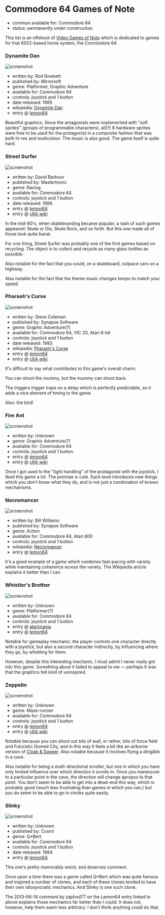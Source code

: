 Commodore 64 Games of Note
==========================

*   common available for: Commodore 64
*   status: permanently under construction

This list is an offshoot of [Video Games of Note](article/Video%20Games%20of%20Note.md)
which is dedicated to games for that 6502-based home system, the Commodore 64.

### Dynamite Dan

![screenshot](http://www.lemon64.com/games/screenshots/full/d/dynamite_dan_01.gif)

*   written by: Rod Bowkett
*   published by: Mirrorsoft
*   genre: Platformer, Graphic Adventure
*   available for: Commodore 64
*   controls: joystick and 1 button
*   date released: 1985
*   wikipedia: [Dynamite Dan](https://en.wikipedia.org/wiki/Dynamite_Dan)
*   entry @ [lemon64](http://www.lemon64.com/?game_id=802)

Beautiful graphics.  Since the antagonists were implemented with "soft sprites"
(groups of programmable characters), all(?) 8 hardware sprites were free to
be used for the protagonist in a composite fashion that was both hi-res and
multicolour.  The music is also good.  The game itself is quite hard.

### Street Surfer

![screenshot](http://www.lemon64.com/games/screenshots/full/s/street_surfer_03.gif)

*   written by: David Barbour
*   published by: Mastertronic
*   genre: Racing
*   available for: Commodore 64
*   controls: joystick and 1 button
*   date released: 1986
*   entry @ [lemon64](http://www.lemon64.com/?game_id=2505)
*   entry @ [c64-wiki](https://www.c64-wiki.com/wiki/Street_Surfer)

In the mid-80's, when skateboarding became popular, a rash of such games
appeared: Skate or Die, Skate Rock, and so forth.  But this one made all
of those look quite banal.

For one thing, Street Surfer was probably one of the first games based on
recycling.  The object is to collect and recycle as many glass bottles as
possible.

Also notable for the fact that you could, on a skateboard, outpace cars on a
highway.

Also notable for the fact that the theme music changes tempo to match your
speed.

### Pharaoh's Curse

![screenshot](http://www.lemon64.com/games/screenshots/full/p/pharaohs_curse_05.gif)

*   written by: Steve Coleman
*   published by: Synapse Software
*   genre: Graphic Adventure(?)
*   available for: Commodore 64, VIC 20, Atari 8-bit
*   controls: joystick and 1 button
*   date released: 1983
*   wikipedia: [Pharaoh's Curse](https://en.wikipedia.org/wiki/Pharaoh%27s_Curse_(video_game))
*   entry @ [lemon64](http://www.lemon64.com/?game_id=1923)
*   entry @ [c64-wiki](https://www.c64-wiki.com/wiki/Pharaoh%27s_Curse)

It's difficult to say what contributes to this game's overall charm.

You can shoot the mummy, but the mummy can shoot back.

The triggers trigger traps on a delay which is perfectly predictable, so it
adds a nice element of timing to the game.

Also: the bird!

### Fire Ant

![screenshot](https://www.c64-wiki.com/images/1/18/FireantLevel1.png)

*   written by: Unknown
*   genre: Graphic Adventure(?)
*   available for: Commodore 64
*   controls: joystick and 1 button
*   entry @ [lemon64](http://www.lemon64.com/?game_id=916)
*   entry @ [c64-wiki](https://www.c64-wiki.com/wiki/Fire_Ant)

Once I got used to the "tight handling" of the protagonist with the joystick,
I liked this game a lot.  The premise is cute.  Each level introduces new
things which you don't know what they do, and is not just a combination of
known mechanisms.

### Necromancer

![screenshot](https://upload.wikimedia.org/wikipedia/en/3/3f/Necromancer_screen_snap.png)

*   written by: Bill Williams
*   published by: Synapse Software
*   genre: Action
*   available for: Commodore 64, Atari 800
*   controls: joystick and 1 button
*   wikipedia: [Necromancer](https://en.wikipedia.org/wiki/Necromancer_(video_game))
*   entry @ [lemon64](http://www.lemon64.com/?game_id=2846)

It's a good example of a game which combines fast-pacing with variety
while maintaining coherence across the variety.  The Wikipedia article
explains it better than I can.

### Whistler's Brother

![screenshot](http://www.lemon64.com/games/screenshots/full/w/whistlers_brother_02.gif)

*   written by: Unknown
*   genre: Platformer(?)
*   available for: Commodore 64
*   controls: joystick and 1 button
*   entry @ [atarimania](http://www.atarimania.com/game-atari-400-800-xl-xe-whistler-s-brother_5760.html)
*   entry @ [lemon64](http://www.lemon64.com/?game_id=2846)

Notable for gameplay mechanic: the player controls one character directly
with a joystick, but also a second character indirectly, by influencing
where they go, by whistling for them.

However, despite this interesting mechanic, I must admit I never really
got into this game.  Something about it failed to appeal to me — perhaps
it was that the graphics felt kind of uninspired.

### Zeppelin

![screenshot](http://www.lemon64.com/games/screenshots/full/z/zeppelin_02.gif)

*   written by: Unknown
*   genre: Maze-runner
*   available for: Commodore 64
*   controls: joystick and 1 button
*   entry @ [lemon64](http://www.lemon64.com/?game_id=2940)
*   entry @ [c64-wiki](https://www.c64-wiki.com/wiki/Zeppelin)

Notable because you can shoot out bits of wall, or rather, bits of force field
and Futuristic Domed City, and in this way it feels a bit like an airborne
version of [Cloak & Dagger][].  Also notable because it involves flying a
dirigible in a cave.

Also notable for being a multi-directional scroller, but one in which you have
only limited influence over which direction it scrolls in.  Once you maneouver
to a particular point in the cave, the direction will change apropos to that
point.  You don't seem to be able to get into a dead-end this way, which is
probably good (much less frustrating than games in which you can,) but you
do seem to be able to go in circles quite easily.

[Cloak & Dagger]: Recollected%20Games.md#cloak-%26-dagger

### Slinky

![screenshot](http://www.lemon64.com/games/screenshots/full/s/slinky_02.gif)

*   written by: Unknown
*   published by: Cosmi
*   genre: Q*Bert
*   available for: Commodore 64
*   controls: joystick and 1 button
*   date released: 1984
*   entry @ [lemon64](http://www.lemon64.com/?game_id=2351)

This one's pretty memorably weird, and deserves comment.

Once upon a time there was a game called Q*Bert which was quite famous and inspired a number of clones,
and each of these clones tended to have their own idiosyncratic mechanics.  And Slinky is one such clone.

The 2013-06-14 comment by zaphod77 on the Lemon64 entry linked to above explains those mechanics far
better than I could.  It does not, however, help them seem less arbitrary.  I don't think anything
could do that.
